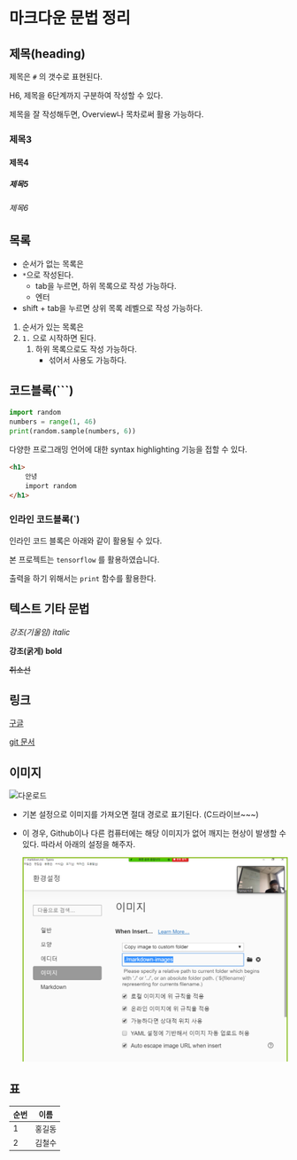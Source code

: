 # 마크다운 문법 정리

## 제목(heading)

제목은 `#` 의 갯수로 표현된다. 

H6, 제목을 6단계까지 구분하여 작성할 수 있다.

제목을 잘 작성해두면, Overview나 목차로써 활용 가능하다.

### 제목3

#### 제목4

##### 제목5

###### 제목6



## 목록

* 순서가 없는 목록은
* `*`으로 작성된다.
  * tab을 누르면, 하위 목록으로 작성 가능하다.
  * 엔터
* shift + tab을 누르면 상위 목록 레벨으로 작성 가능하다.

1. 순서가 있는 목록은
2. `1.` 으로 시작하면 된다.
   1. 하위 목록으로도 작성 가능하다.
      * 섞어서 사용도 가능하다.

## 코드블록(```)

```python
import random
numbers = range(1, 46)
print(random.sample(numbers, 6))
```

다양한 프로그래밍 언어에 대한 syntax highlighting 기능을 접할 수 있다.

```html
<h1>
    안녕
    import random
</h1>
```

### 인라인 코드블록(`)

인라인 코드 블록은 아래와 같이 활용될 수 있다. 

본 프로젝트는 `tensorflow` 를 활용하였습니다.

출력을 하기 위해서는 `print` 함수를 활용한다.

## 텍스트 기타 문법

*강조(기울임) italic*

**강조(굵게) bold**

~~취소선~~

## 링크

[구글](https://google.co.kr)

[git 문서](./git.md)

## 이미지

![다운로드](C:\Users\student\Desktop\다운로드.png)

* 기본 설정으로 이미지를 가져오면 절대 경로로 표기된다. (C드라이브~~~)

* 이 경우, Github이나 다른 컴퓨터에는 해당 이미지가 없어 깨지는 현상이 발생할 수 있다. 따라서 아래의 설정을 해주자.

  ![캡처](markdown-images/%EC%BA%A1%EC%B2%98.PNG)

## 표

| 순번 | 이름   |
| ---- | ------ |
| 1    | 홍길동 |
| 2    | 김철수 |















